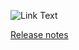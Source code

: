 ![Link Text](http://build.mysurvey.solutions/app/rest/builds/buildType:(id:CI)/statusIcon)


[Release notes](https://github.com/surveysolutions/surveysolutions/wiki/Release-notes)
